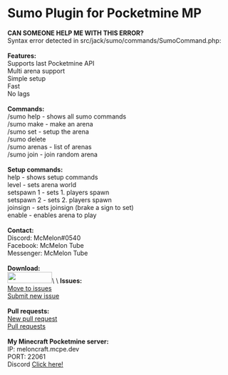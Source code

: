 # Sumo Plugin for Pocketmine MP
**CAN SOMEONE HELP ME WITH THIS ERROR?**\
Syntax error detected in src/jack/sumo/commands/SumoCommand.php:\
\
**Features:**\
Supports last Pocketmine API\
Multi arena support\
Simple setup\
Fast\
No lags\
\
**Commands:**\
/sumo help - shows all sumo commands\
/sumo make <arena> - make an arena\
/sumo set <arena> - setup the arena\
/sumo delete <arena>\
/sumo arenas - list of arenas\
/sumo join - join random arena\
\
**Setup commands:**\
   help - shows setup commands\
   level <world> - sets arena world\
   setspawn 1 - sets 1. players spawn\
   setspawn 2 - sets 2. players spawn\
   joinsign - sets joinsign (brake a sign to set)\
   enable - enables arena to play\
\
**Contact:**\
Discord: McMelon#0540\
Facebook: McMelon Tube\
Messenger: McMelon Tube\
\
**Download:**\
[<img src="https://poggit.pmmp.io/ci.shield/McMelonTV/SumoPMMP/~" width="100" height="25" />](https://poggit.pmmp.io/ci/McMelonTV/SumoPMMP/~)\
\
   **Issues:**\
   [Move to issues](https://github.com/McMelonTV/SumoPMMP/issues)\
   [Submit new issue](https://github.com/McMelonTV/SumoPMMP/issues/new)\
   \
   **Pull requests:**\
   [New pull request](https://github.com/McMelonTV/SumoPMMP/pulls/new)\
   [Pull requests](https://github.com/McMelonTV/SumoPMMP/pulls)\
   \
**My Minecraft Pocketmine server:**\
   IP: meloncraft.mcpe.dev\
   PORT: 22061\
   Discord [Click here!](https://discord.gg/h7RDnZ2)
